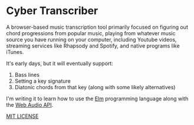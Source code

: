 # Cyber Transcriber

A browser-based music transcription tool primarily focused on figuring out chord progressions from popular music, playing from whatever music source you have running on your computer, including Youtube videos, streaming services like Rhapsody and Spotify, and native programs like iTunes.

It's early days, but it will eventually support:

1. Bass lines
1. Setting a key signature
1. Diatonic chords from that key (along with some likely alternatives)

I'm writing it to learn how to use the [Elm](http://elm-lang.org) programming language along with the [Web Audio API](https://developer.mozilla.org/en-US/docs/Web/API/Web_Audio_API).

[MIT LICENSE](LICENSE)
